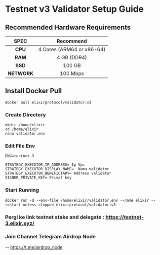 # Testnet v3 Validator Setup Guide

## Recommended Hardware Requirements 

|   SPEC      |        Recommend          |
| :---------: | :-----------------------: |
|   **CPU**   | 4 Cores (ARM64 or x86-64) |
|   **RAM**   |        4 GB (DDR4)        |
|   **SSD**   |        100 GB          |
| **NETWORK** |        100 Mbps           |


## Install Docker Pull
```
docker pull elixirprotocol/validator:v3
```
### Create Directory
```
mkdir /home/elixir
cd /home/elixir
nano validator.env
```
### Edit File Env
```
ENV=testnet-3

STRATEGY_EXECUTOR_IP_ADDRESS= Ip Vps
STRATEGY_EXECUTOR_DISPLAY_NAME=  Nama validator
STRATEGY_EXECUTOR_BENEFICIARY= Address validator
SIGNER_PRIVATE_KEY= Privat key
```

### Start Running
```
docker run -d --env-file /home/elixir/validator.env --name elixir --restart unless-stopped elixirprotocol/validator:v3
```


### Pergi ke link testnet stake and delegate : https://testnet-3.elixir.xyz/

### Join Channel Telegram Airdrop Node
--  https://t.me/airdrop_node

